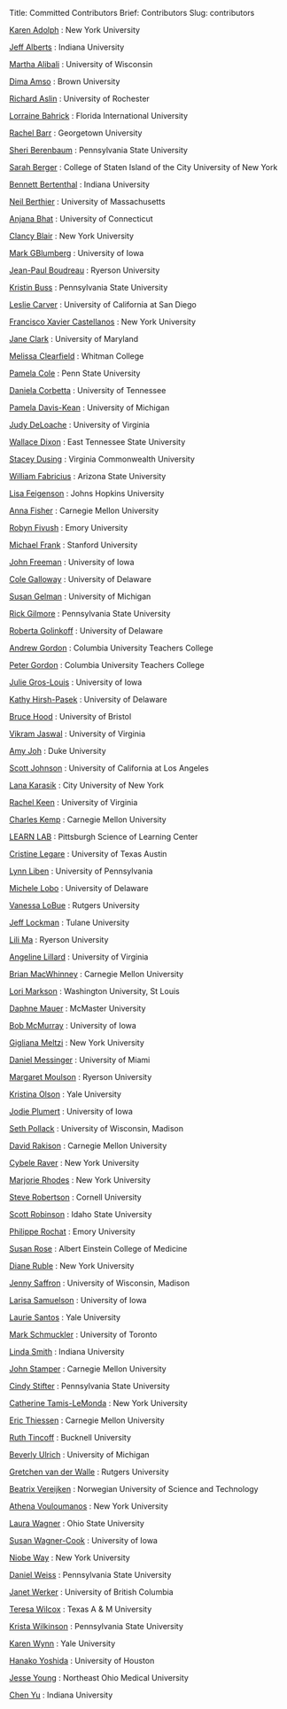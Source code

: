 Title: Committed Contributors
Brief: Contributors
Slug: contributors

[Karen Adolph](http://www.psych.nyu.edu/adolph/ "Karen Adolph on the web")
:	New York University

[Jeff Alberts](http://psych.indiana.edu/faculty/alberts.php "Jeff Alberts on the web")
:	Indiana University

[Martha Alibali](http://glial.psych.wisc.edu/index.php/psychsplashfacstaff/90 "Martha Alibali on the web")
:	University of Wisconsin

[Dima Amso](http://www.brown.edu/Departments/CLPS/people/dima-amso "Dima Amso on the web")
:	Brown University

[Richard Aslin](http://babylab.bcs.rochester.edu/New_Baby_Lab/The_Rochester_Baby_Lab.html "Richard Aslin on the web")
:	University of Rochester

[Lorraine Bahrick](http://infantlab.fiu.edu/ "Lorraine Bahrick on the web")
:	Florida International University

[Rachel Barr](http://explore.georgetown.edu/people/rfb5/?PageTemplateID=131 "Rachel Barr on the web")
:	Georgetown University

[Sheri Berenbaum](http://www.personal.psu.edu/sab31/ "Sheri Berenbaum on the web")
:	Pennsylvania State University

[Sarah Berger](http://www.library.csi.cuny.edu/~berger/Sarah/Home.html "Sarah Berger on the web")
:	College of Staten Island of the City University of New York

[Bennett Bertenthal](http://www.indiana.edu/~dcnlab/ "Bennett Bertenthal on the web")
:	Indiana University

[Neil Berthier](http://www.psych.umass.edu/people/neilberthier/ "Neil Berthier on the web")
:	University of Massachusetts

[Anjana Bhat](http://www.education.uconn.edu/directory/details.cfm?id=318 "Anjana Bhat on the web")
:	University of Connecticut

[Clancy Blair](http://steinhardt.nyu.edu/appsych/faculty_bios/view/Clancy_Blair "Clancy Blair on the web")
:	New York University

[Mark GBlumberg](http://www.psychology.uiowa.edu/faculty/blumberg/blumberg.html "Mark Blumberg on the web")
:	University of Iowa

[Jean-Paul Boudreau](http://www.ryerson.ca/psychology/faculty/boudreau/ "Jean-Paul Boudreau on the web")
:	Ryerson University

[Kristin Buss](http://psych.la.psu.edu/directory/faculty-bios/buss.html "Kristin Buss on the web")
:	Pennsylvania State University

[Leslie Carver](http://dnlab.ucsd.edu/team.html "Leslie Carver on the web")
:	University of California at San Diego

[Francisco Xavier Castellanos](http://www.med.nyu.edu/biosketch/castef01/publications "Francisco Xavier Castellanos on the web")
:	New York University

[Jane Clark](http://www.sph.umd.edu/KNES/faculty/jclark/ "Jane Clark on the web")
:	University of Maryland

[Melissa Clearfield](http://www.whitman.edu/psychology/clearfield/ "Melissa Clearfield on the web")
:	Whitman College

[Pamela Cole](http://psych.la.psu.edu/directory/faculty-bios/cole.html "Pamela Cole on the web")
:	Penn State University

[Daniela Corbetta](http://psychology.utk.edu/people/corbetta.html "Daniela Corbetta on the web")
:	University of Tennessee

[Pamela Davis-Kean](http://www.lsa.umich.edu/psych/people/directory/profiles/faculty/?uniquename=pdakean "Pamela Davis-Kean on the web")
:	University of Michigan

[Judy DeLoache](http://faculty.virginia.edu/deloache/ "Judy DeLoache on the web")
:	University of Virginia

[Wallace Dixon](http://www.etsu.edu/babylab/ "Wallace Dixon on the web")
:	East Tennessee State University

[Stacey Dusing](http://www.sahp.vcu.edu/pt/about/dusing.html "Stacey Dusing on the web")
:	Virginia Commonwealth University

[William Fabricius](http://prc.asu.edu/Projects/PAYS "William Fabricius on the web")
:	Arizona State University

[Lisa Feigenson](http://pbs.jhu.edu/research/feigenson/facultyinfo/ "Lisa Feigenson on the web")
:	Johns Hopkins University

[Anna Fisher](http://www.psy.cmu.edu/people/fisher.html "Anna Fisher on the web")
:	Carnegie Mellon University

[Robyn Fivush](http://www.psychology.emory.edu/cognition/fivush/ "Robyn Fivush on the web")
:	Emory University

[Michael Frank](http://www.stanford.edu/~mcfrank/ "Michael Frank on the web")
:	Stanford University

[John Freeman](http://www.psychology.uiowa.edu/faculty/freeman/freeman.html "John Freeman on the web")
:	University of Iowa

[Cole Galloway](http://www.udel.edu/PT/faculty/galloway_CV.html "Cole Galloway on the web")
:	University of Delaware

[Susan Gelman](http://www.lsa.umich.edu/psych/people/directory/profiles/faculty/?uniquename=gelman "Susan Gelman on the web")
:	University of Michigan

[Rick Gilmore](http://www.personal.psu.edu/rog1/ "Rick Gilmore on the web")
:	Pennsylvania State University

[Roberta Golinkoff](http://udel.edu/~roberta/ "Roberta Golinkoff on the web")
:	University of Delaware

[Andrew Gordon](http://www.tc.columbia.edu/academics/?facid=ag275 "Andrew Gordon on the web")
:	Columbia University Teachers College

[Peter Gordon](http://www.tc.columbia.edu/academics/?facid=pg328 "Peter Gordon on the web")
:	Columbia University Teachers College

[Julie Gros-Louis](http://www.psychology.uiowa.edu/people/julie_gros-louis "Julie Gros-Louis on the web")
:	University of Iowa

[Kathy Hirsh-Pasek](http://www.udel.edu/ "Kathy Hirsh-Pasek on the web")
:	University of Delaware

[Bruce Hood](http://www.bris.ac.uk/expsych/people/academic/brucehood.html "Bruce Hood on the web")
:	University of Bristol

[Vikram Jaswal](http://www.virginia.edu/psychology/people/detail.php?id=209 "Vikram Jaswal on the web")
:	University of Virginia

[Amy Joh](http://psychandneuro.duke.edu/people?subpage=profile&Gurl=%2Faas%2Fpn&Uil=amy.joh "Amy Joh on the web")
:	Duke University

[Scott Johnson](http://www.psych.ucla.edu/faculty/faculty_page?id=133&area=4 "Scott Johnson on the web")
:	University of California at Los Angeles

[Lana Karasik](http://www.cuny.edu/index.html "Lana Karasik on the web")
:	City University of New York

[Rachel Keen](http://people.virginia.edu/~rk6x/ "Rachel Keen on the web")
:	University of Virginia

[Charles Kemp](http://www.psy.cmu.edu/~ckemp/ "Charles Kemp on the web")
:	Carnegie Mellon University

[LEARN LAB](http://learnlab.org/ "LEARN LAB on the web")
:	Pittsburgh Science of Learning Center

[Cristine Legare](http://www.psy.utexas.edu/psy/faculty/Legare/legare.html "Cristine Legare on the web")
:	University of Texas Austin

[Lynn Liben](http://psych.la.psu.edu/directory/faculty-bios/liben.html "Lynn Liben on the web")
:	University of Pennsylvania

[Michele Lobo](http://www.udel.edu/chs/facultystaff/lobo.html "Michele Lobo on the web")
:	University of Delaware

[Vanessa LoBue](http://childstudycenter.rutgers.edu/Home.html "Vanessa LoBue on the web")
:	Rutgers University

[Jeff Lockman](http://tulane.edu/sse/psyc/faculty-and-staff/faculty/lockman.cfm "Jeff Lockman on the web")
:	Tulane University

[Lili Ma](http://www.ryerson.ca/psychology/faculty/ma/index.html "Lili Ma on the web")
:	Ryerson University

[Angeline Lillard](http://www.virginia.edu/psychology/people/detail.php?id=77 "Angeline Lillard on the web")
:	University of Virginia

[Brian MacWhinney](http://psyling.psy.cmu.edu/ "Brian MacWhinney on the web")
:	Carnegie Mellon University

[Lori Markson](http://psychweb.wustl.edu/markson "Lori Markson on the web")
:	Washington University, St Louis

[Daphne Mauer](http://www.science.mcmaster.ca/Psychology/dm.html "Daphne Mauer on the web")
:	McMaster University

[Bob McMurray](http://www.psychology.uiowa.edu/faculty/mcmurray/ "Bob McMurray on the web")
:	University of Iowa

[Gigliana Meltzi](http://steinhardt.nyu.edu/faculty_bios/view/Gigliana_Melzi "Gigliana Meltzi on the web")
:	New York University

[Daniel Messinger](http://www.psy.miami.edu/faculty/dmessinger/ "Daniel Messinger on the web")
:	University of Miami

[Margaret Moulson](http://www.ryerson.ca/psychology/faculty/moulson/ "Margaret Moulson on the web")
:	Ryerson University

[Kristina Olson](http://psychology.yale.edu/faculty/kristina-olson "Kristina Olson on the web")
:	Yale University

[Jodie Plumert](http://www.psychology.uiowa.edu/Faculty/Plumert/plumert.html "Jodie Plumert on the web")
:	University of Iowa

[Seth Pollack](http://www.waisman.wisc.edu/childemotion/seth.html` "Seth Pollack on the web")
:	University of Wisconsin, Madison

[David Rakison](http://www.psy.cmu.edu/~rakison/ "David Rakison on the web")
:	Carnegie Mellon University

[Cybele Raver](http://steinhardt.nyu.edu/appsych/faculty_bios/view/C._Cybele_Raver "Cybele Raver on the web")
:	New York University

[Marjorie Rhodes](http://www.psych.nyu.edu/rhodes/ "Marjorie Rhodes on the web")
:	New York University

[Steve Robertson](http://www.human.cornell.edu/bio.cfm?netid=ssr4 "Steve Robertson on the web")
:	Cornell University

[Scott Robinson](http://www.isu.edu/ "Scott Robinson on the web")
:	Idaho State University

[Philippe Rochat](http://www.psychology.emory.edu/cognition/rochat/ "Philippe Rochat on the web")
:	Emory University

[Susan Rose](http://www.einstein.yu.edu/home/faculty/profile.asp?id=132 "Susan Rose on the web")
:	Albert Einstein College of Medicine

[Diane Ruble](http://www.psych.nyu.edu/ruble/ "Diane Ruble on the web")
:	New York University

[Jenny Saffron](http://glial.psych.wisc.edu/index.php/psychsplashfacstaff/121 "Jenny Saffron on the web")
:	University of Wisconsin, Madison

[Larisa Samuelson](http://www.psychology.uiowa.edu/people/larissa_samuelson "Larisa Samuelson on the web")
:	University of Iowa

[Laurie Santos](http://www.yale.edu/caplab/Main/Home.html "Laurie Santos on the web")
:	Yale University

[Mark Schmuckler](http://www.utsc.utoronto.ca/~marksch/ "Mark Schmuckler on the web")
:	University of Toronto

[Linda Smith](http://www.iub.edu/~cogdev/ "Linda Smith on the web")
:	Indiana University

[John Stamper](http://www.hcii.cmu.edu/people/faculty/john-stamper "John Stamper on the web")
:	Carnegie Mellon University

[Cindy Stifter](http://www.hhdev.psu.edu/hdfs/directory/bio.aspx?id=141 "Cindy Stifter on the web")
:	Pennsylvania State University

[Catherine Tamis-LeMonda](http://steinhardt.nyu.edu/faculty_bios/view/Catherine_Tamis-LeMonda "Catherine Tamis-LeMonda on the web")
:	New York University

[Eric Thiessen](http://www.psy.cmu.edu/~thiessen/Home.html "Eric Thiessen on the web")
:	Carnegie Mellon University

[Ruth Tincoff](http://www.bucknell.edu/x44069.xml "Ruth Tincoff on the web")
:	Bucknell University

[Beverly Ulrich](http://kines.umich.edu/profile/beverly-ulrich-phd "Beverly Ulrich on the web")
:	University of Michigan

[Gretchen van der Walle](http://www.rutgers.edu/ "Gretchen van der Walle on the web")
:	Rutgers University

[Beatrix Vereijken](http://www.ntnu.edu/employees/beatrix.vereijken "Beatrix Vereijken on the web")
:	Norwegian University of Science and Technology

[Athena Vouloumanos](http://psych.nyu.edu/vouloumanos/ "Athena Vouloumanos on the web")
:	New York University

[Laura Wagner](http://faculty.psy.ohio-state.edu/wagner/ "Laura Wagner on the web")
:	Ohio State University

[Susan Wagner-Cook](http://www.psychology.uiowa.edu/people/susan_wagner_cook "Susan Wagner-Cook on the web")
:	University of Iowa

[Niobe Way](http://steinhardt.nyu.edu/faculty_bios/view/Niobe_Way "Niobe Way on the web")
:	New York University

[Daniel Weiss](http://psych.la.psu.edu/directory/faculty-bios/weiss.html "Daniel Weiss on the web")
:	Pennsylvania State University

[Janet Werker](http://www.psych.ubc.ca/faculty/profile/index.psy?fullname=Werker,%20Janet&area=Developmental&designation=core "Janet Werker on the web")
:	University of British Columbia

[Teresa Wilcox](http://psychology.tamu.edu/Fac_Ext.php?ID=35 "Teresa Wilcox on the web")
:	Texas A &amp; M University

[Krista Wilkinson](http://csd.hhdev.psu.edu/directory/bio.aspx?id=32 "Krista Wilkinson on the web")
:	Pennsylvania State University

[Karen Wynn](http://psychology.yale.edu/faculty/karen-wynn "Karen Wynn on the web")
:	Yale University

[Hanako Yoshida](http://www.uh.edu/class/psychology/dev-psych/Faculty/index.php "Hanako Yoshida on the web")
:	University of Houston

[Jesse Young](http://www.neomed.edu/DEPTS/ANAT/Young/PDFs/JWY_CV.pdf "Jesse Young on the web")
:	Northeast Ohio Medical University

[Chen Yu](http://www.cogs.indiana.edu/people/homepages/yu.html "Chen Yu on the web")
:	Indiana University
